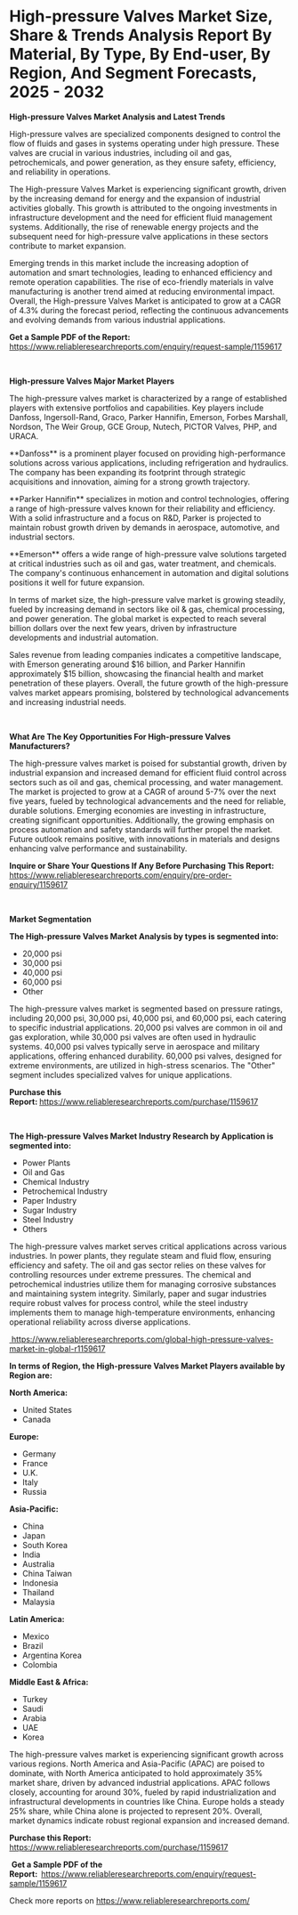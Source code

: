 <p><h1>High-pressure Valves Market Size, Share & Trends Analysis Report By Material, By Type, By End-user, By Region, And Segment Forecasts, 2025 - 2032</h1></p><p><strong>High-pressure Valves Market Analysis and Latest Trends</strong></p>
<p><p>High-pressure valves are specialized components designed to control the flow of fluids and gases in systems operating under high pressure. These valves are crucial in various industries, including oil and gas, petrochemicals, and power generation, as they ensure safety, efficiency, and reliability in operations.</p><p>The High-pressure Valves Market is experiencing significant growth, driven by the increasing demand for energy and the expansion of industrial activities globally. This growth is attributed to the ongoing investments in infrastructure development and the need for efficient fluid management systems. Additionally, the rise of renewable energy projects and the subsequent need for high-pressure valve applications in these sectors contribute to market expansion.</p><p>Emerging trends in this market include the increasing adoption of automation and smart technologies, leading to enhanced efficiency and remote operation capabilities. The rise of eco-friendly materials in valve manufacturing is another trend aimed at reducing environmental impact. Overall, the High-pressure Valves Market is anticipated to grow at a CAGR of 4.3% during the forecast period, reflecting the continuous advancements and evolving demands from various industrial applications.</p></p>
<p><strong>Get a Sample PDF of the Report:&nbsp;</strong> <a href="https://www.reliableresearchreports.com/enquiry/request-sample/1159617?utm_campaign=3585&utm_medium=2&utm_source=Github&utm_content=ia&utm_term=22032025&utm_id=high-pressure-valves">https://www.reliableresearchreports.com/enquiry/request-sample/1159617</a></p>
<p>&nbsp;</p>
<p><strong>High-pressure Valves Major Market Players</strong></p>
<p><p>The high-pressure valves market is characterized by a range of established players with extensive portfolios and capabilities. Key players include Danfoss, Ingersoll-Rand, Graco, Parker Hannifin, Emerson, Forbes Marshall, Nordson, The Weir Group, GCE Group, Nutech, PICTOR Valves, PHP, and URACA.</p><p>**Danfoss** is a prominent player focused on providing high-performance solutions across various applications, including refrigeration and hydraulics. The company has been expanding its footprint through strategic acquisitions and innovation, aiming for a strong growth trajectory. </p><p>**Parker Hannifin** specializes in motion and control technologies, offering a range of high-pressure valves known for their reliability and efficiency. With a solid infrastructure and a focus on R&D, Parker is projected to maintain robust growth driven by demands in aerospace, automotive, and industrial sectors.</p><p>**Emerson** offers a wide range of high-pressure valve solutions targeted at critical industries such as oil and gas, water treatment, and chemicals. The company's continuous enhancement in automation and digital solutions positions it well for future expansion.</p><p>In terms of market size, the high-pressure valve market is growing steadily, fueled by increasing demand in sectors like oil & gas, chemical processing, and power generation. The global market is expected to reach several billion dollars over the next few years, driven by infrastructure developments and industrial automation.</p><p>Sales revenue from leading companies indicates a competitive landscape, with Emerson generating around $16 billion, and Parker Hannifin approximately $15 billion, showcasing the financial health and market penetration of these players. Overall, the future growth of the high-pressure valves market appears promising, bolstered by technological advancements and increasing industrial needs.</p></p>
<p>&nbsp;</p>
<p><strong>What Are The Key Opportunities For High-pressure Valves Manufacturers?</strong></p>
<p><p>The high-pressure valves market is poised for substantial growth, driven by industrial expansion and increased demand for efficient fluid control across sectors such as oil and gas, chemical processing, and water management. The market is projected to grow at a CAGR of around 5-7% over the next five years, fueled by technological advancements and the need for reliable, durable solutions. Emerging economies are investing in infrastructure, creating significant opportunities. Additionally, the growing emphasis on process automation and safety standards will further propel the market. Future outlook remains positive, with innovations in materials and designs enhancing valve performance and sustainability.</p></p>
<p><strong>Inquire or Share Your Questions If Any Before Purchasing This Report:</strong> <a href="https://www.reliableresearchreports.com/enquiry/pre-order-enquiry/1159617?utm_campaign=3585&utm_medium=2&utm_source=Github&utm_content=ia&utm_term=22032025&utm_id=high-pressure-valves">https://www.reliableresearchreports.com/enquiry/pre-order-enquiry/1159617</a></p>
<p>&nbsp;</p>
<p><strong>Market Segmentation</strong></p>
<p><strong>The High-pressure Valves Market Analysis by types is segmented into:</strong></p>
<p><ul><li>20,000 psi</li><li>30,000 psi</li><li>40,000 psi</li><li>60,000 psi</li><li>Other</li></ul></p>
<p><p>The high-pressure valves market is segmented based on pressure ratings, including 20,000 psi, 30,000 psi, 40,000 psi, and 60,000 psi, each catering to specific industrial applications. 20,000 psi valves are common in oil and gas exploration, while 30,000 psi valves are often used in hydraulic systems. 40,000 psi valves typically serve in aerospace and military applications, offering enhanced durability. 60,000 psi valves, designed for extreme environments, are utilized in high-stress scenarios. The "Other" segment includes specialized valves for unique applications.</p></p>
<p><strong>Purchase this Report:&nbsp;</strong><a href="https://www.reliableresearchreports.com/purchase/1159617?utm_campaign=3585&utm_medium=2&utm_source=Github&utm_content=ia&utm_term=22032025&utm_id=high-pressure-valves">https://www.reliableresearchreports.com/purchase/1159617</a></p>
<p>&nbsp;</p>
<p><strong>The High-pressure Valves Market Industry Research by Application is segmented into:</strong></p>
<p><ul><li>Power Plants</li><li>Oil and Gas</li><li>Chemical Industry</li><li>Petrochemical Industry</li><li>Paper Industry</li><li>Sugar Industry</li><li>Steel Industry</li><li>Others</li></ul></p>
<p><p>The high-pressure valves market serves critical applications across various industries. In power plants, they regulate steam and fluid flow, ensuring efficiency and safety. The oil and gas sector relies on these valves for controlling resources under extreme pressures. The chemical and petrochemical industries utilize them for managing corrosive substances and maintaining system integrity. Similarly, paper and sugar industries require robust valves for process control, while the steel industry implements them to manage high-temperature environments, enhancing operational reliability across diverse applications.</p></p>
<p><a href="https://www.reliableresearchreports.com/global-high-pressure-valves-market-in-global-r1159617?utm_campaign=3585&utm_medium=2&utm_source=Github&utm_content=ia&utm_term=22032025&utm_id=high-pressure-valves">&nbsp;https://www.reliableresearchreports.com/global-high-pressure-valves-market-in-global-r1159617</a></p>
<p><strong>In terms of Region, the High-pressure Valves Market Players available by Region are:</strong></p>
<p>
    <p> <strong> North America: </strong>
        <ul>
            <li>United States</li>
            <li>Canada</li>
        </ul>
        </p> 
    <p> <strong> Europe: </strong>
        <ul>
            <li>Germany</li>
            <li>France</li>
            <li>U.K.</li>
            <li>Italy</li>
            <li>Russia</li>
        </ul>
        </p> 
    <p> <strong> Asia-Pacific: </strong>
        <ul>
            <li>China</li>
            <li>Japan</li>
            <li>South Korea</li>
            <li>India</li>
            <li>Australia</li>
            <li>China Taiwan</li>
            <li>Indonesia</li>
            <li>Thailand</li>
            <li>Malaysia</li>
        </ul>
        </p> 
    <p> <strong> Latin America: </strong>
        <ul>
            <li>Mexico</li>
            <li>Brazil</li>
            <li>Argentina Korea</li>
            <li>Colombia</li>
        </ul>
        </p> 
    <p> <strong> Middle East & Africa: </strong>
        <ul>
            <li>Turkey</li>
            <li>Saudi</li>
            <li>Arabia</li>
            <li>UAE</li>
            <li>Korea</li>
        </ul>
    </p>
    </p>
<p><p>The high-pressure valves market is experiencing significant growth across various regions. North America and Asia-Pacific (APAC) are poised to dominate, with North America anticipated to hold approximately 35% market share, driven by advanced industrial applications. APAC follows closely, accounting for around 30%, fueled by rapid industrialization and infrastructural developments in countries like China. Europe holds a steady 25% share, while China alone is projected to represent 20%. Overall, market dynamics indicate robust regional expansion and increased demand.</p></p>
<p><strong>Purchase this Report: </strong><a href="https://www.reliableresearchreports.com/purchase/1159617?utm_campaign=3585&utm_medium=2&utm_source=Github&utm_content=ia&utm_term=22032025&utm_id=high-pressure-valves">https://www.reliableresearchreports.com/purchase/1159617</a></p>
<p>&nbsp;<strong>Get a Sample PDF of the Report:&nbsp;&nbsp;</strong><a href="https://www.reliableresearchreports.com/enquiry/request-sample/1159617?utm_campaign=3585&utm_medium=2&utm_source=Github&utm_content=ia&utm_term=22032025&utm_id=high-pressure-valves">https://www.reliableresearchreports.com/enquiry/request-sample/1159617</a></p>
<p><strong></strong></p>
<p>Check more reports on <a href="https://www.reliableresearchreports.com/?utm_campaign=3585&utm_medium=2&utm_source=Github&utm_content=ia&utm_term=22032025&utm_id=high-pressure-valves">https://www.reliableresearchreports.com/</a></p>